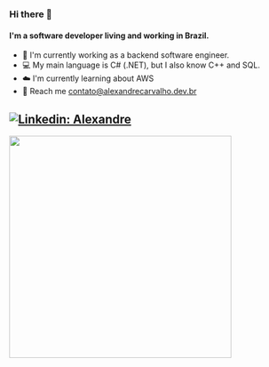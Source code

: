 ### Hi there 👋

#### I'm a software developer living and working in Brazil.

- 👷 I'm currently working as a backend software engineer.
- 💻 My main language is C# (.NET), but I also know C++ and SQL.
- ☁️ I'm currently learning about AWS
- 📧 Reach me [contato@alexandrecarvalho.dev.br](mailto:contato@alexandrecarvalho.dev.br)

[![Linkedin: Alexandre](https://img.shields.io/badge/-Alexandre-blue?style=flat-square&logo=Linkedin&logoColor=white&link=https://www.linkedin.com/in/ac-alexandre-carvalho/)](https://www.linkedin.com/in/ac-alexandre-carvalho/)
---

<p align = "left">
  <img src = "https://github-readme-stats.vercel.app/api?username=Alelho&show_icons=true&theme=bear" width = 400>
</p>

<!--
**Alelho/Alelho** is a ✨ _special_ ✨ repository because its `README.md` (this file) appears on your GitHub profile.

Here are some ideas to get you started:

- 🔭 I’m currently working on ...
- 🌱 I’m currently learning ...
- 👯 I’m looking to collaborate on ...
- 🤔 I’m looking for help with ...
- 💬 Ask me about ...
- 📫 How to reach me: ...
- 😄 Pronouns: ...
- ⚡ Fun fact: ...
-->
